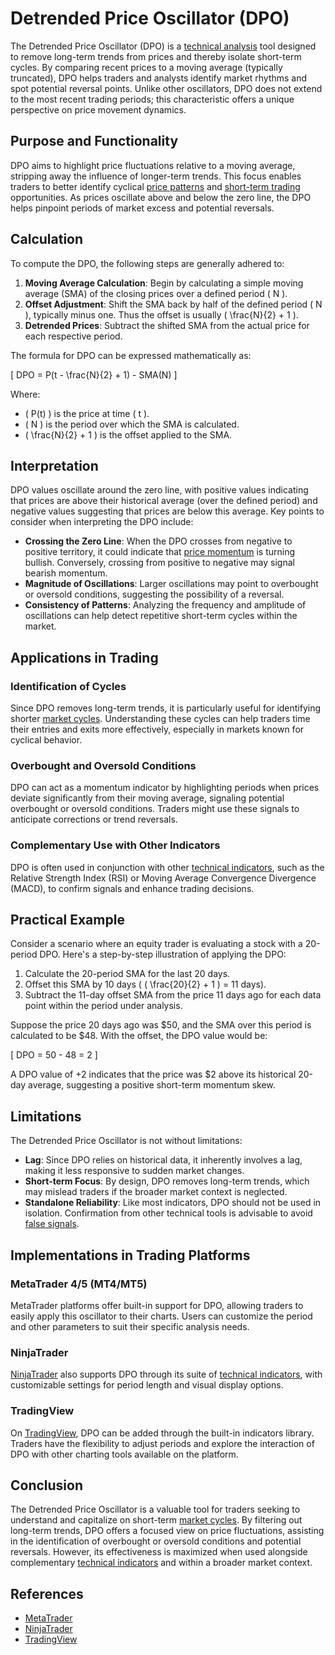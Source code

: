 # Detrended Price Oscillator (DPO)

The Detrended Price Oscillator (DPO) is a [technical analysis](../t/technical_analysis.md) tool designed to remove long-term trends from prices and thereby isolate short-term cycles. By comparing recent prices to a moving average (typically truncated), DPO helps traders and analysts identify market rhythms and spot potential reversal points. Unlike other oscillators, DPO does not extend to the most recent trading periods; this characteristic offers a unique perspective on price movement dynamics.

## Purpose and Functionality

DPO aims to highlight price fluctuations relative to a moving average, stripping away the influence of longer-term trends. This focus enables traders to better identify cyclical [price patterns](../p/price_patterns.md) and [short-term trading](../s/short-term_trading.md) opportunities. As prices oscillate above and below the zero line, the DPO helps pinpoint periods of market excess and potential reversals.

## Calculation

To compute the DPO, the following steps are generally adhered to:

1. **Moving Average Calculation**: Begin by calculating a simple moving average (SMA) of the closing prices over a defined period \( N \).
2. **Offset Adjustment**: Shift the SMA back by half of the defined period \( N \), typically minus one. Thus the offset is usually \( \frac{N}{2} + 1 \).
3. **Detrended Prices**: Subtract the shifted SMA from the actual price for each respective period.

The formula for DPO can be expressed mathematically as:

\[ DPO = P(t - \frac{N}{2} + 1) - SMA(N) \]

Where:
- \( P(t) \) is the price at time \( t \).
- \( N \) is the period over which the SMA is calculated.
- \( \frac{N}{2} + 1 \) is the offset applied to the SMA.

## Interpretation

DPO values oscillate around the zero line, with positive values indicating that prices are above their historical average (over the defined period) and negative values suggesting that prices are below this average. Key points to consider when interpreting the DPO include:

- **Crossing the Zero Line**: When the DPO crosses from negative to positive territory, it could indicate that [price momentum](../p/price_momentum.md) is turning bullish. Conversely, crossing from positive to negative may signal bearish momentum.
- **Magnitude of Oscillations**: Larger oscillations may point to overbought or oversold conditions, suggesting the possibility of a reversal.
- **Consistency of Patterns**: Analyzing the frequency and amplitude of oscillations can help detect repetitive short-term cycles within the market.

## Applications in Trading

### Identification of Cycles

Since DPO removes long-term trends, it is particularly useful for identifying shorter [market cycles](../m/market_cycles.md). Understanding these cycles can help traders time their entries and exits more effectively, especially in markets known for cyclical behavior.

### Overbought and Oversold Conditions

DPO can act as a momentum indicator by highlighting periods when prices deviate significantly from their moving average, signaling potential overbought or oversold conditions. Traders might use these signals to anticipate corrections or trend reversals.

### Complementary Use with Other Indicators

DPO is often used in conjunction with other [technical indicators](../t/technical_indicators.md), such as the Relative Strength Index (RSI) or Moving Average Convergence Divergence (MACD), to confirm signals and enhance trading decisions.

## Practical Example

Consider a scenario where an equity trader is evaluating a stock with a 20-period DPO. Here's a step-by-step illustration of applying the DPO:

1. Calculate the 20-period SMA for the last 20 days.
2. Offset this SMA by 10 days ( \( \frac{20}{2} + 1 \) = 11 days).
3. Subtract the 11-day offset SMA from the price 11 days ago for each data point within the period under analysis.

Suppose the price 20 days ago was $50, and the SMA over this period is calculated to be $48. With the offset, the DPO value would be:

\[ DPO = 50 - 48 = 2 \]

A DPO value of +2 indicates that the price was $2 above its historical 20-day average, suggesting a positive short-term momentum skew.

## Limitations

The Detrended Price Oscillator is not without limitations:

- **Lag**: Since DPO relies on historical data, it inherently involves a lag, making it less responsive to sudden market changes.
- **Short-term Focus**: By design, DPO removes long-term trends, which may mislead traders if the broader market context is neglected.
- **Standalone Reliability**: Like most indicators, DPO should not be used in isolation. Confirmation from other technical tools is advisable to avoid [false signals](../f/false_signals_in_trading.md).

## Implementations in Trading Platforms

### MetaTrader 4/5 (MT4/MT5)

MetaTrader platforms offer built-in support for DPO, allowing traders to easily apply this oscillator to their charts. Users can customize the period and other parameters to suit their specific analysis needs.

### NinjaTrader

[NinjaTrader](../n/ninjatrader.md) also supports DPO through its suite of [technical indicators](../t/technical_indicators.md), with customizable settings for period length and visual display options.

### TradingView

On [TradingView](../t/tradingview.md), DPO can be added through the built-in indicators library. Traders have the flexibility to adjust periods and explore the interaction of DPO with other charting tools available on the platform.

## Conclusion

The Detrended Price Oscillator is a valuable tool for traders seeking to understand and capitalize on short-term [market cycles](../m/market_cycles.md). By filtering out long-term trends, DPO offers a focused view on price fluctuations, assisting in the identification of overbought or oversold conditions and potential reversals. However, its effectiveness is maximized when used alongside complementary [technical indicators](../t/technical_indicators.md) and within a broader market context.

## References

- [MetaTrader](https://www.metatrader4.com)
- [NinjaTrader](https://ninjatrader.com)
- [TradingView](https://www.tradingview.com)